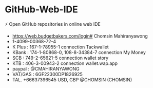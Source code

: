 # GitHub-Web-IDE

⚡ Open GitHub repositories in online web IDE

- https://web.budgetbakers.com/login# Chomsin Mahiranyawong
- 1-4099-00368-72-4
- K Plus : 167-1-78955-1 connection Tackwallet
- KBank : 174-1-80868-0, 108-8-34384-7 connection My Money
- SCB : 749-2-65621-5 connection wallet story
- KTB : 406-3-00943-2 connection wallet.wap.app
- paypal : @CMAHIRANYAWONG
- VAT/GAS : 6GF22300DP1826925
- TAL. +66637396545 USD, GBP
  @CHOMSIN (CHOMSIN)
